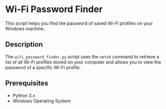 # Wi-Fi Password Finder

This script helps you find the password of saved Wi-Fi profiles on your Windows machine.

## Description

The `wifi_password_finder.py` script uses the `netsh` command to retrieve a list of all Wi-Fi profiles stored on your computer and allows you to view the password of a specific Wi-Fi profile.

## Prerequisites

- Python 3.x
- Windows Operating System


